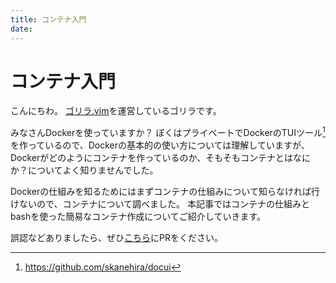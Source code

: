 ```yaml
---
title: コンテナ入門
date:
---
```

# コンテナ入門

こんにちわ。
[ゴリラ.vim](https://gorillavim.connpass.com/)を運営しているゴリラです。

みなさんDockerを使っていますか？
ぼくはプライベートでDockerのTUIツール[^1]を作っているので、Dockerの基本的の使い方については理解していますが、
Dockerがどのようにコンテナを作っているのか、そもそもコンテナとはなにか？についてよく知りませんでした。

Dockerの仕組みを知るためにはまずコンテナの仕組みについて知らなければ行けないので、コンテナについて調べました。
本記事ではコンテナの仕組みとbashを使った簡易なコンテナ作成についてご紹介していきます。

誤認などありましたら、ぜひ[こちら](https://github.com/skanehira/gorilla)にPRをください。

[^1]: https://github.com/skanehira/docui

